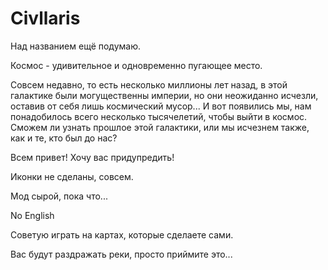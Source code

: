 # Civllaris

Над названием ещё подумаю.

 Космос - удивительное и одновременно пугающее место.

Совсем недавно, то есть несколько миллионы лет назад, в этой галактике были могущественны империи, но они неожиданно исчезли, оставив от себя лишь космический мусор...
И вот появились мы, нам понадобилось всего несколько тысячелетий, чтобы выйти в космос. Сможем ли узнать прошлое этой галактики, или мы исчезнем также, как и те, кто был до нас?




Всем привет! Хочу вас придупредить!

 Иконки не сделаны, совсем.
 
 Мод сырой, пока что...
 
 No English
 
 Советую играть на картах, которые сделаете сами. 
 
 Вас будут раздражать реки, просто приймите это...
